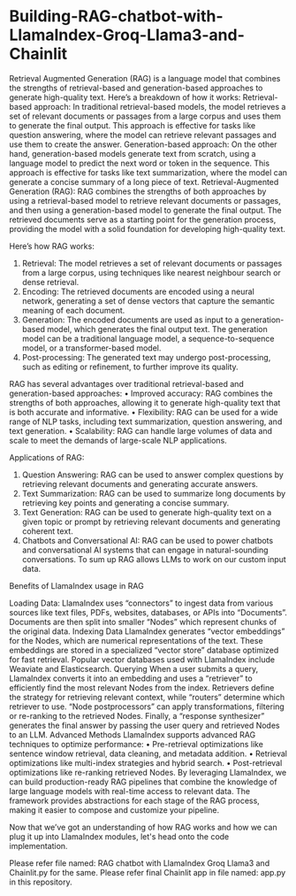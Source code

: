 # Building-RAG-chatbot-with-LlamaIndex-Groq-Llama3-and-Chainlit

Retrieval Augmented Generation (RAG) is a language model that combines the strengths of retrieval-based and generation-based approaches to generate high-quality text. Here’s a breakdown of how it works:
Retrieval-based approach: In traditional retrieval-based models, the model retrieves a set of relevant documents or passages from a large corpus and uses them to generate the final output. This approach is effective for tasks like question answering, where the model can retrieve relevant passages and use them to create the answer.
Generation-based approach: On the other hand, generation-based models generate text from scratch, using a language model to predict the next word or token in the sequence. This approach is effective for tasks like text summarization, where the model can generate a concise summary of a long piece of text.
Retrieval-Augmented Generation (RAG): RAG combines the strengths of both approaches by using a retrieval-based model to retrieve relevant documents or passages, and then using a generation-based model to generate the final output. The retrieved documents serve as a starting point for the generation process, providing the model with a solid foundation for developing high-quality text.

Here’s how RAG works:
1.	Retrieval: The model retrieves a set of relevant documents or passages from a large corpus, using techniques like nearest neighbour search or dense retrieval.
2.	Encoding: The retrieved documents are encoded using a neural network, generating a set of dense vectors that capture the semantic meaning of each document.
3.	Generation: The encoded documents are used as input to a generation-based model, which generates the final output text. The generation model can be a traditional language model, a sequence-to-sequence model, or a transformer-based model.
4.	Post-processing: The generated text may undergo post-processing, such as editing or refinement, to further improve its quality.
   
RAG has several advantages over traditional retrieval-based and generation-based approaches:
•	Improved accuracy: RAG combines the strengths of both approaches, allowing it to generate high-quality text that is both accurate and informative.
•	Flexibility: RAG can be used for a wide range of NLP tasks, including text summarization, question answering, and text generation.
•	Scalability: RAG can handle large volumes of data and scale to meet the demands of large-scale NLP applications.

Applications of RAG:
1.	Question Answering: RAG can be used to answer complex questions by retrieving relevant documents and generating accurate answers.
2.	Text Summarization: RAG can be used to summarize long documents by retrieving key points and generating a concise summary.
3.	Text Generation: RAG can be used to generate high-quality text on a given topic or prompt by retrieving relevant documents and generating coherent text.
4.	Chatbots and Conversational AI: RAG can be used to power chatbots and conversational AI systems that can engage in natural-sounding conversations.
To sum up RAG allows LLMs to work on our custom input data.

Benefits of LlamaIndex usage in RAG

Loading Data:
LlamaIndex uses “connectors” to ingest data from various sources like text files, PDFs, websites, databases, or APIs into “Documents”. Documents are then split into smaller “Nodes” which represent chunks of the original data.
Indexing Data
LlamaIndex generates “vector embeddings” for the Nodes, which are numerical representations of the text. These embeddings are stored in a specialized “vector store” database optimized for fast retrieval. Popular vector databases used with LlamaIndex include Weaviate and Elasticsearch.
Querying
When a user submits a query, LlamaIndex converts it into an embedding and uses a “retriever” to efficiently find the most relevant Nodes from the index. Retrievers define the strategy for retrieving relevant context, while “routers” determine which retriever to use. “Node postprocessors” can apply transformations, filtering or re-ranking to the retrieved Nodes. Finally, a “response synthesizer” generates the final answer by passing the user query and retrieved Nodes to an LLM.
Advanced Methods
LlamaIndex supports advanced RAG techniques to optimize performance:
•	Pre-retrieval optimizations like sentence window retrieval, data cleaning, and metadata addition.
•	Retrieval optimizations like multi-index strategies and hybrid search.
•	Post-retrieval optimizations like re-ranking retrieved Nodes.
By leveraging LlamaIndex, we can build production-ready RAG pipelines that combine the knowledge of large language models with real-time access to relevant data. The framework provides abstractions for each stage of the RAG process, making it easier to compose and customize your pipeline.


Now that we’ve got an understanding of how RAG works and how we can plug it up into LlamaIndex modules, let's head onto the code implementation.

Please refer file named: RAG chatbot with LlamaIndex Groq Llama3 and Chainlit.py for the same.
Please refer final Chainlit app  in file named: app.py in this repository.
